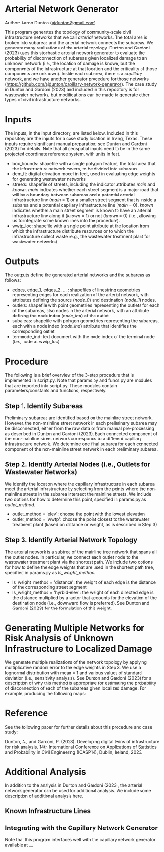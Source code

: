 # Arterial Network Generator 
Author: Aaron Dunton (ajdunton@gmail.com)

This program generates the topology of community-scale civil infrastructure networks that we call *arterial* networks. The total area is broken into subareas and the arterial network connects the subareas. We generate many realizations of the arterial topology. Dunton and Gardoni (2023) uses this stochastic arterial network generator to evaluate the probability of disconnection of subareas given localized damage to an unknown network (i.e., the location of damage is known, but the components of the infrastructure at that location and the criticality of those components are unknown). Inside each subarea, there is a *capillary* network, and we have another generator procedure for those networks (https://github.com/ajdunton/capillary-network-generator). The case study in Dunton and Gardoni (2023) and included in this repository is for wastewater networks, but modifications can be made to generate other types of civil infrastructure networks.

# Inputs
The inputs, in the input directory, are listed below. Included in this repository are the inputs for a case study location in Irving, Texas. These inputs require significant manual preparation; see Dunton and Gardoni (2023) for details. Note that all geospatial inputs need to be in the same projected coordinate reference system, with units in feet.
- box_bounds: shapefile with a single polygon feature, the total area that the infrastructure network covers, to be divided into subareas
- dem_ft: digital elevation model in feet, used in evaluating edge weights for generating wastewater networks
- streets: shapefile of streets, including the indicator attributes *main* and *known*. *main* indicates whether each street segment is a major road that will be a boundary between subareas and a potential arterial infrastructure line (*main* = 1) or a smaller street segment that is inside a subarea and a potential capillary infrastructure line (*main* = 0). *known* indicates whether a main street segment is known to have an arterial infrastructure line along it (*known* = 1) or not (*known* = 0) (i.e., allowing us to integrate some known lines into the procedure).
- wwtp_loc: shapefile with a single point attribute at the location from which the infrastructure distribute resources or to which the infrastructure collect waste (e.g., the wastewater treatment plant for wastewater networks)

# Outputs
The outputs define the generated arterial networks and the subareas as follows:
- edges, edge_1, edges_2, ... : shapefiles of linestring geometries representing edges for each realization of the arterial network, with attributes defining the source (*node_0*) and destination (*node_1*) nodes.
- outlets: shapefile with point geometries representing the outlets for each of the subareas, also nodes in the arterial network, with an attribute defining the node index (*node_ind*) of the outlet
- subareas: shapefile with polygon geometries representing the subareas, each with a node index (*node_ind*) attribute that identifies the corresponding outlet
- termnode_ind: text document with the node index of the terminal node (i.e., node at wwtp_loc)

# Procedure
The following is a brief overview of the 3-step procedure that is implemented in script.py. Note that params.py and funcs.py are modules that are imported into script.py. These modules contain parameters/constants and functions, respectively.

## Step 1. Identify Subareas
Preliminary subareas are identified based on the mainline street network. However, the non-mainline street network in each preliminary subarea may be disconnected, either from the raw data or from manual pre-processing as described in Dunton and Gardoni (2023). Each connected component of the non-mainline street network corresponds to a different capillary infrastructure network. We determine one final subarea for each connected component of the non-mainline street network in each preliminary subarea.

## Step 2. Identify Arterial Nodes (i.e., Outlets for Wastewater Networks)
We identify the location where the capillary infrastructure in each subarea meet the arterial infrastructure by selecting from the points where the non-mainline streets in the subarea intersect the mainline streets. We include two options for how to determine this point, specified in params.py as *outlet_method*.
- outlet_method = 'elev': choose the point with the lowest elevation
- outlet_method = 'wwtp': choose the point closest to the wastewater treatment plant (based on distance or weight, as is described in Step 3)

## Step 3. Identify Arterial Network Topology
The arterial network is a subtree of the mainline tree network that spans all the outlet nodes. In particular, we connect each outlet node to the wastewater treatment plant via the shortest path. We include two options for how to define the edge weights that are used in the shortest path tree, specified in params.py as *ls_weight_method*.
- ls_weight_method = 'distance': the weight of each edge is the distance of the corresponding street segment
- ls_weight_method = 'hyrbid-elev': the weight of each directed edge is the distance multiplied by a factor that accounts for the elevation of the destination node (i.e., downward flow is preferred). See Dunton and Gardoni (2023) for the formulation of this weight.

# Generating Multiple Networks for Risk Analysis of Unknown Infrastructure to Localized Damage
We generate multiple realizations of the network topology by applying multiplicative random error to the edge weights in Step 3. We use a lognormal distribution with mean = 1 and various values of standard deviation (i.e., sensitivity analysis). See Dunton and Gardoni (2023) for a description of why this method is appropriate for estimating the probability of disconnection of each of the subareas given localized damage. For example, producing the following maps:

# Reference
See the following paper for further details about this procedure and case study:

Dunton, A., and Gardoni, P. (2023). Developing digital twins of infrastructure for risk analysis. 14th International Conference on Applications of Statistics and Probability in Civil Engineering (ICASP14), Dublin, Ireland, 2023.

# Additional Analysis
In addition to the analysis in Dunton and Gardoni (2023), the arterial network generator can be used for additional analysis. We include some description of additional analysis here.

## Known Infrastructure Lines

## Integrating with the Capillary Network Generator
Note that this program interfaces well with the capillary network generator available at __
